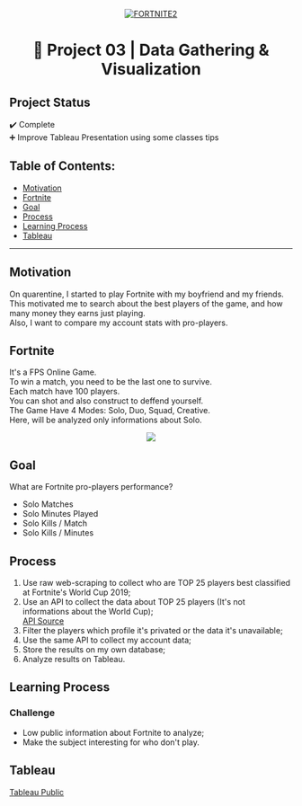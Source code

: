 <p align="center"><a href="https://imgbb.com/"><img src="https://i.ibb.co/841cFQX/FORTNITE2.jpg" alt="FORTNITE2" border="0"></a><br /><a target='_blank' href='https://imgbb.com/'></a></p>
<h1 align="center">🔎 Project 03  | Data Gathering & Visualization</h>

## Project Status
:heavy_check_mark: Complete <br>
➕ Improve Tableau Presentation using some classes tips

## Table of Contents:

- [Motivation](#motivation)
- [Fortnite](#Fortnite)
- [Goal](#goal)
- [Process](#process)
- [Learning Process](#Learning-Process)
- [Tableau](#Tableau)
---

## Motivation
On quarentine, I started to play Fortnite with my boyfriend and my friends.<br>
This motivated me to search about the best players of the game, and how many money they earns just playing.<br>
Also, I want to compare my account stats with pro-players.<br>

## Fortnite
It's a FPS Online Game.<br> 
To win a match, you need to be the last one to survive.<br>
Each match have 100 players. <br>
You can shot and also construct to deffend yourself.<br>
The Game Have 4 Modes: Solo, Duo, Squad, Creative.<br> 
Here, will be analyzed only informations about Solo.
<p align="center">
  <img src="https://i.imgur.com/AUbj4rS.jpg">
</p>

## Goal
What are Fortnite pro-players performance? 
- Solo Matches
- Solo Minutes Played
- Solo Kills / Match
- Solo Kills / Minutes

## Process
1. Use raw web-scraping to collect who are TOP 25 players best classified at Fortnite's World Cup 2019;<br>
2. Use an API to collect the data about TOP 25 players (It's not informations about the World Cup);<br>
<a href="https://dash.fortnite-api.com/">API Source <br></a>
3. Filter the players which profile it's privated or the data it's unavailable;<br>
4. Use the same API to collect my account data;<br>
5. Store the results on my own database;<br>
6. Analyze results on Tableau.<br>

## Learning Process
### Challenge
- Low public information about Fortnite to analyze;
- Make the subject interesting for who don't play.

## Tableau
<a href="https://public.tableau.com/profile/leticia.fossato#!/vizhome/Proj-Fortnite/Histria1?publish=yes">Tableau Public</a>


